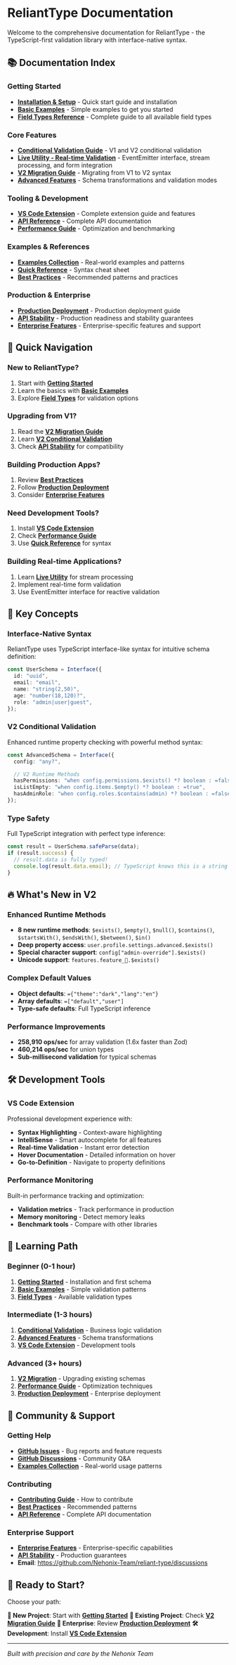 # ReliantType Documentation

Welcome to the comprehensive documentation for ReliantType - the TypeScript-first validation library with interface-native syntax.

## 📚 Documentation Index

### **Getting Started**

- **[Installation & Setup](./GETTING-STARTED.md)** - Quick start guide and installation
- **[Basic Examples](./BASIC-EXAMPLES.md)** - Simple examples to get you started
- **[Field Types Reference](./FIELD-TYPES.md)** - Complete guide to all available field types

### **Core Features**

- **[Conditional Validation Guide](./CONDITIONAL-VALIDATION.md)** - V1 and V2 conditional validation
- **[Live Utility - Real-time Validation](./LIVE-UTILITY.md)** - EventEmitter interface, stream processing, and form integration
- **[V2 Migration Guide](./V2-MIGRATION.md)** - Migrating from V1 to V2 syntax
- **[Advanced Features](./ADVANCED-FEATURES.md)** - Schema transformations and validation modes

### **Tooling & Development**

- **[VS Code Extension](./VSCODE-EXTENSION.md)** - Complete extension guide and features
- **[API Reference](./API-REFERENCE.md)** - Complete API documentation
- **[Performance Guide](./PERFORMANCE.md)** - Optimization and benchmarking

### **Examples & References**

- **[Examples Collection](./EXAMPLES.md)** - Real-world examples and patterns
- **[Quick Reference](./QUICK-REFERENCE.md)** - Syntax cheat sheet
- **[Best Practices](./BEST-PRACTICES.md)** - Recommended patterns and practices

### **Production & Enterprise**

- **[Production Deployment](./PRODUCTION-DEPLOYMENT.md)** - Production deployment guide
- **[API Stability](./API-STABILITY.md)** - Production readiness and stability guarantees
- **[Enterprise Features](./ENTERPRISE.md)** - Enterprise-specific features and support

## 🚀 Quick Navigation

### **New to ReliantType?**

1. Start with **[Getting Started](./GETTING-STARTED.md)**
2. Learn the basics with **[Basic Examples](./BASIC-EXAMPLES.md)**
3. Explore **[Field Types](./FIELD-TYPES.md)** for validation options

### **Upgrading from V1?**

1. Read the **[V2 Migration Guide](./V2-MIGRATION.md)**
2. Learn **[V2 Conditional Validation](./CONDITIONAL-VALIDATION.md)**
3. Check **[API Stability](./API-STABILITY.md)** for compatibility

### **Building Production Apps?**

1. Review **[Best Practices](./BEST-PRACTICES.md)**
2. Follow **[Production Deployment](./PRODUCTION-DEPLOYMENT.md)**
3. Consider **[Enterprise Features](./ENTERPRISE.md)**

### **Need Development Tools?**

1. Install **[VS Code Extension](./VSCODE-EXTENSION.md)**
2. Check **[Performance Guide](./PERFORMANCE.md)**
3. Use **[Quick Reference](./QUICK-REFERENCE.md)** for syntax

### **Building Real-time Applications?**

1. Learn **[Live Utility](./LIVE-UTILITY.md)** for stream processing
2. Implement real-time form validation
3. Use EventEmitter interface for reactive validation

## 🎯 Key Concepts

### **Interface-Native Syntax**

ReliantType uses TypeScript interface-like syntax for intuitive schema definition:

```typescript
const UserSchema = Interface({
  id: "uuid",
  email: "email",
  name: "string(2,50)",
  age: "number(18,120)?",
  role: "admin|user|guest",
});
```

### **V2 Conditional Validation**

Enhanced runtime property checking with powerful method syntax:

```typescript
const AdvancedSchema = Interface({
  config: "any?",

  // V2 Runtime Methods
  hasPermissions: "when config.permissions.$exists() *? boolean : =false",
  isListEmpty: "when config.items.$empty() *? boolean : =true",
  hasAdminRole: "when config.roles.$contains(admin) *? boolean : =false",
});
```

### **Type Safety**

Full TypeScript integration with perfect type inference:

```typescript
const result = UserSchema.safeParse(data);
if (result.success) {
  // result.data is fully typed!
  console.log(result.data.email); // TypeScript knows this is a string
}
```

## 🔥 What's New in V2

### **Enhanced Runtime Methods**

- **8 new runtime methods**: `$exists()`, `$empty()`, `$null()`, `$contains()`, `$startsWith()`, `$endsWith()`, `$between()`, `$in()`
- **Deep property access**: `user.profile.settings.advanced.$exists()`
- **Special character support**: `config["admin-override"].$exists()`
- **Unicode support**: `features.feature_🚀.$exists()`

### **Complex Default Values**

- **Object defaults**: `={"theme":"dark","lang":"en"}`
- **Array defaults**: `=["default","user"]`
- **Type-safe defaults**: Full TypeScript inference

### **Performance Improvements**

- **258,910 ops/sec** for array validation (1.6x faster than Zod)
- **460,214 ops/sec** for union types
- **Sub-millisecond validation** for typical schemas

## 🛠️ Development Tools

### **VS Code Extension**

Professional development experience with:

- **Syntax Highlighting** - Context-aware highlighting
- **IntelliSense** - Smart autocomplete for all features
- **Real-time Validation** - Instant error detection
- **Hover Documentation** - Detailed information on hover
- **Go-to-Definition** - Navigate to property definitions

### **Performance Monitoring**

Built-in performance tracking and optimization:

- **Validation metrics** - Track performance in production
- **Memory monitoring** - Detect memory leaks
- **Benchmark tools** - Compare with other libraries

## 📖 Learning Path

### **Beginner (0-1 hour)**

1. **[Getting Started](./GETTING-STARTED.md)** - Installation and first schema
2. **[Basic Examples](./BASIC-EXAMPLES.md)** - Simple validation patterns
3. **[Field Types](./FIELD-TYPES.md)** - Available validation types

### **Intermediate (1-3 hours)**

1. **[Conditional Validation](./CONDITIONAL-VALIDATION.md)** - Business logic validation
2. **[Advanced Features](./ADVANCED-FEATURES.md)** - Schema transformations
3. **[VS Code Extension](./VSCODE-EXTENSION.md)** - Development tools

### **Advanced (3+ hours)**

1. **[V2 Migration](./V2-MIGRATION.md)** - Upgrading existing schemas
2. **[Performance Guide](./PERFORMANCE.md)** - Optimization techniques
3. **[Production Deployment](./PRODUCTION-DEPLOYMENT.md)** - Enterprise deployment

## 🤝 Community & Support

### **Getting Help**

- **[GitHub Issues](https://github.com/Nehonix-Team/reliant-type/issues)** - Bug reports and feature requests
- **[GitHub Discussions](https://github.com/Nehonix-Team/reliant-type/discussions)** - Community Q&A
- **[Examples Collection](./EXAMPLES.md)** - Real-world usage patterns

### **Contributing**

- **[Contributing Guide](../CONTRIBUTING.md)** - How to contribute
- **[Best Practices](./BEST-PRACTICES.md)** - Recommended patterns
- **[API Reference](./API-REFERENCE.md)** - Complete API documentation

### **Enterprise Support**

- **[Enterprise Features](./ENTERPRISE.md)** - Enterprise-specific capabilities
- **[API Stability](./API-STABILITY.md)** - Production guarantees
- **Email**: https://github.com/Nehonix-Team/reliant-type/discussions

## 🎉 Ready to Start?

Choose your path:

**🚀 New Project**: Start with **[Getting Started](./GETTING-STARTED.md)**
**🔄 Existing Project**: Check **[V2 Migration Guide](./V2-MIGRATION.md)**
**🏢 Enterprise**: Review **[Production Deployment](./PRODUCTION-DEPLOYMENT.md)**
**🛠️ Development**: Install **[VS Code Extension](./VSCODE-EXTENSION.md)**

---

_Built with precision and care by the Nehonix Team_
